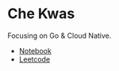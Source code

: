 # Che Kwas

Focusing on Go & Cloud Native.

- [Notebook](https://che-kwas.gitee.io)
- [Leetcode](https://leetcode-cn.com/u/chekwas/)
